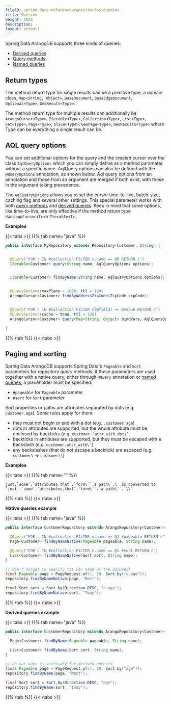 ```yaml
---
fileID: spring-data-reference-repositories-queries
title: Queries
weight: 4020
description: 
layout: default
---
```

Spring Data ArangoDB supports three kinds of queries:

- [Derived queries](spring-data-reference-repositories-queries-derived-queries)
- [Query methods](spring-data-reference-repositories-queries-query-methods)
- [Named queries](spring-data-reference-repositories-queries-named-queries)

## Return types

The method return type for single results can be a primitive type, a domain class, `Map<String, Object>`, `BaseDocument`, `BaseEdgeDocument`, `Optional<Type>`, `GeoResult<Type>`.

The method return type for multiple results can additionally be `ArangoCursor<Type>`, `Iterable<Type>`, `Collection<Type>`, `List<Type>`, `Set<Type>`, `Page<Type>`, `Slice<Type>`, `GeoPage<Type>`, `GeoResults<Type>` where Type can be everything a single result can be.

## AQL query options

You can set additional options for the query and the created cursor over the class `AqlQueryOptions` which you can simply define as a method parameter without a specific name. AqlQuery options can also be defined with the `@QueryOptions` annotation, as shown below. Aql query options from an annotation and those from an argument are merged if both exist, with those in the argument taking precedence.

The `AqlQueryOptions` allows you to set the cursor time-to-live, batch-size,
caching flag and several other settings. This special parameter works with both
[query methods](spring-data-reference-repositories-queries-query-methods)
and [derived queries](spring-data-reference-repositories-queries-derived-queries). Keep in mind that some options, like
time-to-live, are only effective if the method return type is`ArangoCursor<T>`
or `Iterable<T>`.

**Examples**

{{< tabs >}}
{{% tab name="java" %}}
```java
public interface MyRepository extends Repository<Customer, String> {


  @Query("FOR c IN #collection FILTER c.name == @0 RETURN c")
  Iterable<Customer> query(String name, AqlQueryOptions options);


  Iterable<Customer> findByName(String name, AqlQueryOptions options);


  @QueryOptions(maxPlans = 1000, ttl = 128)
  ArangoCursor<Customer> findByAddressZipCode(ZipCode zipCode);


  @Query("FOR c IN #collection FILTER c[@field] == @value RETURN c")
  @QueryOptions(cache = true, ttl = 128)
  ArangoCursor<Customer> query(Map<String, Object> bindVars, AqlQueryOptions options);

}
```
{{% /tab %}}
{{< /tabs >}}

## Paging and sorting

Spring Data ArangoDB supports Spring Data's `Pageable` and `Sort` parameters for repository query methods. If these parameters are used together with a native query, either through `@Query` annotation or [named queries](spring-data-reference-repositories-queries-named-queries), a placeholder must be specified:

- `#pageable` for `Pageable` parameter
- `#sort` for `Sort` parameter

Sort properties or paths are attributes separated by dots (e.g. `customer.age`). Some rules apply for them:

- they must not begin or end with a dot (e.g. `.customer.age`)
- dots in attributes are supported, but the whole attribute must be enclosed by backticks (e.g. `` customer.`attr.with.dots` ``
- backticks in attributes are supported, but they must be escaped with a backslash (e.g. `` customer.attr_with\` ``)
- any backslashes (that do not escape a backtick) are escaped (e.g. `customer\` => `customer\\`)

**Examples**

{{< tabs >}}
{{% tab name="" %}}
```
just.`some`.`attributes.that`.`form\``.a path\`.\  is converted to
`just`.`some`.`attributes.that`.`form\``.`a path\``.`\\`
```
{{% /tab %}}
{{< /tabs >}}

**Native queries example**

{{< tabs >}}
{{% tab name="java" %}}
```java
public interface CustomerRepository extends ArangoRepository<Customer> {

  @Query("FOR c IN #collection FILTER c.name == @1 #pageable RETURN c")
  Page<Customer> findByNameNative(Pageable pageable, String name);

  @Query("FOR c IN #collection FILTER c.name == @1 #sort RETURN c")
  List<Customer> findByNameNative(Sort sort, String name);
}

// don't forget to specify the var name of the document
final Pageable page = PageRequest.of(1, 10, Sort.by("c.age"));
repository.findByNameNative(page, "Matt");

final Sort sort = Sort.by(Direction.DESC, "c.age");
repository.findByNameNative(sort, "Tony");
```
{{% /tab %}}
{{< /tabs >}}

**Derived queries example**

{{< tabs >}}
{{% tab name="java" %}}
```java
public interface CustomerRepository extends ArangoRepository<Customer> {

  Page<Customer> findByName(Pageable pageable, String name);

  List<Customer> findByName(Sort sort, String name);
}

// no var name is necessary for derived queries
final Pageable page = PageRequest.of(1, 10, Sort.by("age"));
repository.findByName(page, "Matt");

final Sort sort = Sort.by(Direction.DESC, "age");
repository.findByName(sort, "Tony");
```
{{% /tab %}}
{{< /tabs >}}
